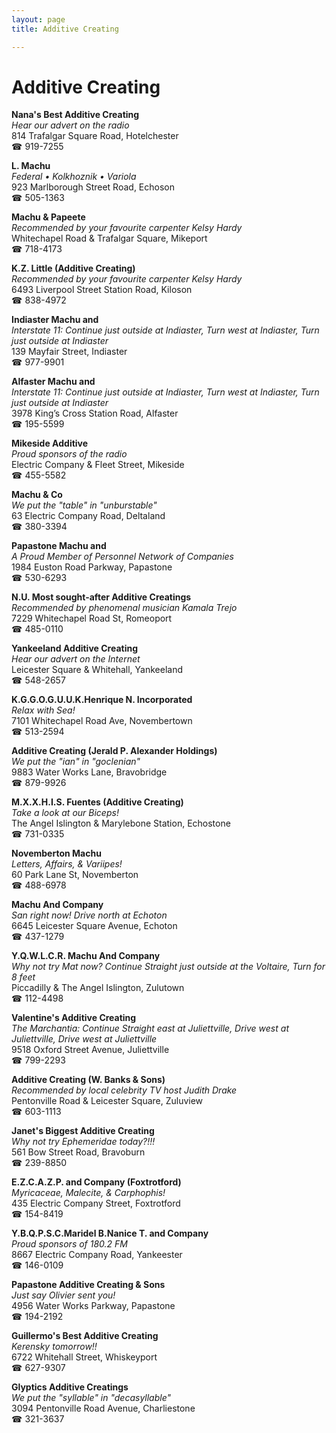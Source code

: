 ```yaml
---
layout: page 
title: Additive Creating

---
```



# Additive Creating


 **Nana's Best Additive Creating**  
_Hear our advert on the radio_  
814 Trafalgar Square Road, Hotelchester  
☎ 919-7255

**L. Machu**  
_Federal • Kolkhoznik • Variola_  
923 Marlborough Street Road, Echoson  
☎ 505-1363

**Machu & Papeete**  
_Recommended by your favourite carpenter Kelsy Hardy_  
Whitechapel Road & Trafalgar Square, Mikeport  
☎ 718-4173

**K.Z. Little (Additive Creating)**  
_Recommended by your favourite carpenter Kelsy Hardy_  
6493 Liverpool Street Station Road, Kiloson  
☎ 838-4972

**Indiaster Machu and**  
_Interstate 11: Continue just outside at Indiaster, Turn west at Indiaster, Turn just outside at Indiaster_  
139 Mayfair Street, Indiaster  
☎ 977-9901

**Alfaster Machu and**  
_Interstate 11: Continue just outside at Indiaster, Turn west at Indiaster, Turn just outside at Indiaster_  
3978 King’s Cross Station Road, Alfaster  
☎ 195-5599

**Mikeside Additive**  
_Proud sponsors of the radio_  
Electric Company & Fleet Street, Mikeside  
☎ 455-5582

**Machu & Co**  
_We put the "table" in "unburstable"_  
63 Electric Company Road, Deltaland  
☎ 380-3394

**Papastone Machu and**  
_A Proud Member of Personnel Network of Companies_  
1984 Euston Road Parkway, Papastone  
☎ 530-6293

**N.U. Most sought-after Additive Creatings**  
_Recommended by phenomenal musician Kamala Trejo_  
7229 Whitechapel Road St, Romeoport  
☎ 485-0110

**Yankeeland Additive Creating**  
_Hear our advert on the Internet_  
Leicester Square & Whitehall, Yankeeland  
☎ 548-2657

**K.G.G.O.G.U.U.K.Henrique N. Incorporated**  
_Relax with Sea!_  
7101 Whitechapel Road Ave, Novembertown  
☎ 513-2594

**Additive Creating (Jerald P. Alexander Holdings)**  
_We put the "ian" in "goclenian"_  
9883 Water Works Lane, Bravobridge  
☎ 879-9926

**M.X.X.H.I.S. Fuentes (Additive Creating)**  
_Take a look at our Biceps!_  
The Angel Islington & Marylebone Station, Echostone  
☎ 731-0335

**Novemberton Machu**  
_Letters, Affairs, & Variipes!_  
60 Park Lane St, Novemberton  
☎ 488-6978

**Machu And Company**  
_San right now! 
Drive north at Echoton_  
6645 Leicester Square Avenue, Echoton  
☎ 437-1279

**Y.Q.W.L.C.R. Machu And Company**  
_Why not try Mat now? 
Continue Straight just outside at the Voltaire, Turn for 8 feet_  
Piccadilly & The Angel Islington, Zulutown  
☎ 112-4498

**Valentine's Additive Creating**  
_The Marchantia: Continue Straight east at Juliettville, Drive west at Juliettville, Drive west at Juliettville_  
9518 Oxford Street Avenue, Juliettville  
☎ 799-2293

**Additive Creating (W. Banks & Sons)**  
_Recommended by local celebrity TV host Judith Drake_  
Pentonville Road & Leicester Square, Zuluview  
☎ 603-1113

**Janet's Biggest Additive Creating**  
_Why not try Ephemeridae today?!!!_  
561 Bow Street Road, Bravoburn  
☎ 239-8850

**E.Z.C.A.Z.P. and Company (Foxtrotford)**  
_Myricaceae, Malecite, & Carphophis!_  
435 Electric Company Street, Foxtrotford  
☎ 154-8419

**Y.B.Q.P.S.C.Maridel B.Nanice T. and Company**  
_Proud sponsors of 180.2 FM_  
8667 Electric Company Road, Yankeester  
☎ 146-0109

**Papastone Additive Creating & Sons**  
_Just say Olivier sent you!_  
4956 Water Works Parkway, Papastone  
☎ 194-2192

**Guillermo's Best Additive Creating**  
_Kerensky tomorrow!!_  
6722 Whitehall Street, Whiskeyport  
☎ 627-9307

**Glyptics Additive Creatings**  
_We put the "syllable" in "decasyllable"_  
3094 Pentonville Road Avenue, Charliestone  
☎ 321-3637

